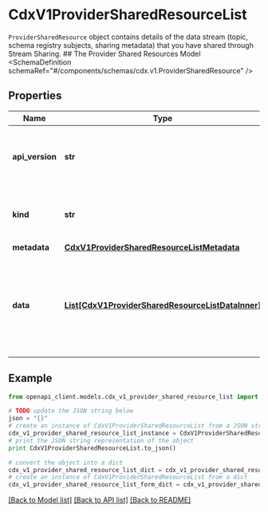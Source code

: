 # CdxV1ProviderSharedResourceList

`ProviderSharedResource` object contains details of the data stream (topic, schema registry subjects, sharing metadata) that you have shared through Stream Sharing.   ## The Provider Shared Resources Model <SchemaDefinition schemaRef=\"#/components/schemas/cdx.v1.ProviderSharedResource\" />

## Properties
Name | Type | Description | Notes
------------ | ------------- | ------------- | -------------
**api_version** | **str** | APIVersion defines the schema version of this representation of a resource. | [readonly] 
**kind** | **str** | Kind defines the object this REST resource represents. | [readonly] 
**metadata** | [**CdxV1ProviderSharedResourceListMetadata**](CdxV1ProviderSharedResourceListMetadata.md) |  | 
**data** | [**List[CdxV1ProviderSharedResourceListDataInner]**](CdxV1ProviderSharedResourceListDataInner.md) | A data property that contains an array of resource items. Each entry in the array is a separate resource. | 

## Example

```python
from openapi_client.models.cdx_v1_provider_shared_resource_list import CdxV1ProviderSharedResourceList

# TODO update the JSON string below
json = "{}"
# create an instance of CdxV1ProviderSharedResourceList from a JSON string
cdx_v1_provider_shared_resource_list_instance = CdxV1ProviderSharedResourceList.from_json(json)
# print the JSON string representation of the object
print CdxV1ProviderSharedResourceList.to_json()

# convert the object into a dict
cdx_v1_provider_shared_resource_list_dict = cdx_v1_provider_shared_resource_list_instance.to_dict()
# create an instance of CdxV1ProviderSharedResourceList from a dict
cdx_v1_provider_shared_resource_list_form_dict = cdx_v1_provider_shared_resource_list.from_dict(cdx_v1_provider_shared_resource_list_dict)
```
[[Back to Model list]](../ccloud/README.md#documentation-for-models) [[Back to API list]](../ccloud/README.md#documentation-for-api-endpoints) [[Back to README]](../ccloud/README.md)


